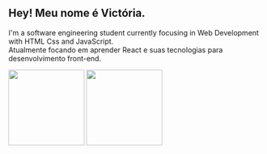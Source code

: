 ## Hey! Meu nome é Victória.
  
I'm a software engineering student currently focusing in Web Development with HTML Css and JavaScript.<br> Atualmente 
focando em aprender React e suas tecnologias para desenvolvimento front-end.

<div>
  <img 
       src="https://github-readme-stats.vercel.app/api?username=MiauToofu&theme=dark"
       height="150px"
  >
  <img 
       src="https://github-readme-stats.vercel.app/api/top-langs/?username=MiauToofu&theme=dark"
       height="150px"
  >
</div>
